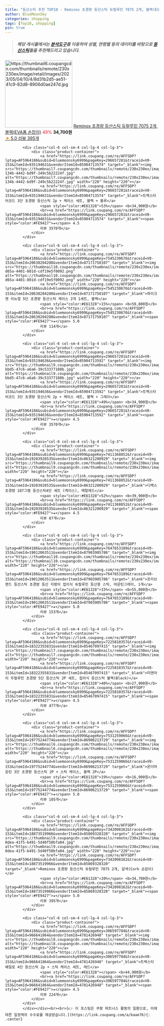 ```yaml
---
title: "등산스틱 추천 TOP10 - Reminox 초경량 등산스틱 듀랄루민 7075 2개, 블랙(EVA폼 손잡이)"
author: BlueMoonSky
categories: shopping
tags: [Top10, shopping]
pin: true
---
```


> ##### 해당 게시물에서는 [**분석도구**](https://itemscout.io/)를 이용하여 **성별**, **연령별** 등의 데이터를 바탕으로 [**등산스틱**](https://link.coupang.com/a/baae76)들을 추천해드리고 있습니다.
<div class="container"><div class="row">
            <div class="col-6 col-sm-4 col-lg-4 col-lg-3">
                <div class="product-container">
                    <a href="https://link.coupang.com/re/AFFSDP?lptag=AF5964186&subid=bluemoonsky6999&pageKey=7342098162&traceid=V0-153&itemId=18750657515&vendorItemId=85869328330" target="_blank"><img src="https://thumbnail6.coupangcdn.com/thumbnails/remote/230x230ex/image/retail/images/2023/05/04/10/4/8d31b2d5-ae51-41c9-82d8-8906d0ae247d.jpg" alt="https://thumbnail6.coupangcdn.com/thumbnails/remote/230x230ex/image/retail/images/2023/05/04/10/4/8d31b2d5-ae51-41c9-82d8-8906d0ae247d.jpg" width="220" height="220"></a>
                    <a href="https://link.coupang.com/re/AFFSDP?lptag=AF5964186&subid=bluemoonsky6999&pageKey=7342098162&traceid=V0-153&itemId=18750657515&vendorItemId=85869328330" target="_blank">Reminox 초경량 등산스틱 듀랄루민 7075 2개, 블랙(EVA폼 손잡이)</a>
                    <span style="color:#E61328">49%</span> <b>34,700원</b>
                    <br><a href="https://link.coupang.com/re/AFFSDP?lptag=AF5964186&subid=bluemoonsky6999&pageKey=7342098162&traceid=V0-153&itemId=18750657515&vendorItemId=85869328330" target="_blank"><span style="color:#FE9427">★</span> 5.0
                    리뷰 395개</a>
                </div>
            </div>
            
            <div class="col-6 col-sm-4 col-lg-4 col-lg-3">
                <div class="product-container">
                    <a href="https://link.coupang.com/re/AFFSDP?lptag=AF5964186&subid=bluemoonsky6999&pageKey=296657281&traceid=V0-153&itemId=935194631&vendorItemId=85904713574" target="_blank"><img src="https://thumbnail7.coupangcdn.com/thumbnails/remote/230x230ex/image/retail/images/2023/05/08/13/4/5b9ddcec-134b-4442-bd9f-249c5b22224f.jpg" alt="https://thumbnail7.coupangcdn.com/thumbnails/remote/230x230ex/image/retail/images/2023/05/08/13/4/5b9ddcec-134b-4442-bd9f-249c5b22224f.jpg" width="220" height="220"></a>
                    <a href="https://link.coupang.com/re/AFFSDP?lptag=AF5964186&subid=bluemoonsky6999&pageKey=296657281&traceid=V0-153&itemId=935194631&vendorItemId=85904713574" target="_blank">트렉스타 어코드 3단 초경량 등산스틱 2p + 케이스 세트, 블랙 + 블루</a>
                    <span style="color:#E61328">53%</span> <b>34,900원</b>
                    <br><a href="https://link.coupang.com/re/AFFSDP?lptag=AF5964186&subid=bluemoonsky6999&pageKey=296657281&traceid=V0-153&itemId=935194631&vendorItemId=85904713574" target="_blank"><span style="color:#FE9427">★</span> 4.5
                    리뷰 3570개</a>
                </div>
            </div>
            
            <div class="col-6 col-sm-4 col-lg-4 col-lg-3">
                <div class="product-container">
                    <a href="https://link.coupang.com/re/AFFSDP?lptag=AF5964186&subid=bluemoonsky6999&pageKey=7545230676&traceid=V0-153&itemId=20638204280&vendorItemId=87171758107" target="_blank"><img src="https://thumbnail10.coupangcdn.com/thumbnails/remote/230x230ex/image/retail/images/2023/09/13/9/9/42964ce3-d65a-4401-801d-cdf19e5f0092.png" alt="https://thumbnail10.coupangcdn.com/thumbnails/remote/230x230ex/image/retail/images/2023/09/13/9/9/42964ce3-d65a-4401-801d-cdf19e5f0092.png" width="220" height="220"></a>
                    <a href="https://link.coupang.com/re/AFFSDP?lptag=AF5964186&subid=bluemoonsky6999&pageKey=7545230676&traceid=V0-153&itemId=20638204280&vendorItemId=87171758107" target="_blank">하이크젠 리뉴얼 5단 초경량 등산스틱 케이스 2개 1세트, 블랙</a>
                    <span style="color:#E61328">15%</span> <b>59,800원</b>
                    <br><a href="https://link.coupang.com/re/AFFSDP?lptag=AF5964186&subid=bluemoonsky6999&pageKey=7545230676&traceid=V0-153&itemId=20638204280&vendorItemId=87171758107" target="_blank"><span style="color:#FE9427">★</span> 5.0
                    리뷰 114개</a>
                </div>
            </div>
            
            <div class="col-6 col-sm-4 col-lg-4 col-lg-3">
                <div class="product-container">
                    <a href="https://link.coupang.com/re/AFFSDP?lptag=AF5964186&subid=bluemoonsky6999&pageKey=296657281&traceid=V0-153&itemId=935194636&vendorItemId=85904713592" target="_blank"><img src="https://thumbnail9.coupangcdn.com/thumbnails/remote/230x230ex/image/retail/images/2023/05/08/13/0/4b9b3dbc-bbd5-47c6-a6a6-39c53377180b.jpg" alt="https://thumbnail9.coupangcdn.com/thumbnails/remote/230x230ex/image/retail/images/2023/05/08/13/0/4b9b3dbc-bbd5-47c6-a6a6-39c53377180b.jpg" width="220" height="220"></a>
                    <a href="https://link.coupang.com/re/AFFSDP?lptag=AF5964186&subid=bluemoonsky6999&pageKey=296657281&traceid=V0-153&itemId=935194636&vendorItemId=85904713592" target="_blank">트렉스타 어코드 3단 초경량 등산스틱 2p + 케이스 세트, 블랙 + 그레이</a>
                    <span style="color:#E61328">49%</span> <b>34,900원</b>
                    <br><a href="https://link.coupang.com/re/AFFSDP?lptag=AF5964186&subid=bluemoonsky6999&pageKey=296657281&traceid=V0-153&itemId=935194636&vendorItemId=85904713592" target="_blank"><span style="color:#FE9427">★</span> 4.5
                    리뷰 3570개</a>
                </div>
            </div>
            
            <div class="col-6 col-sm-4 col-lg-4 col-lg-3">
                <div class="product-container">
                    <a href="https://link.coupang.com/re/AFFSDP?lptag=AF5964186&subid=bluemoonsky6999&pageKey=7411368852&traceid=V0-153&itemId=19203928535&vendorItemId=86321200929" target="_blank"><img src="https://thumbnail9.coupangcdn.com/thumbnails/remote/230x230ex/image/vendor_inventory/0849/1589b3d4d5b8eace95bcaea5ff7e980027a6160d1677b57453ac9b4928a4.png" alt="https://thumbnail9.coupangcdn.com/thumbnails/remote/230x230ex/image/vendor_inventory/0849/1589b3d4d5b8eace95bcaea5ff7e980027a6160d1677b57453ac9b4928a4.png" width="220" height="220"></a>
                    <a href="https://link.coupang.com/re/AFFSDP?lptag=AF5964186&subid=bluemoonsky6999&pageKey=7411368852&traceid=V0-153&itemId=19203928535&vendorItemId=86321200929" target="_blank">디벡스 초경량 187그램 등산스틱4단 세트 (케이스), 메탈레드</a>
                    <span style="color:#E61328">52%</span> <b>39,900원</b>
                    <br><a href="https://link.coupang.com/re/AFFSDP?lptag=AF5964186&subid=bluemoonsky6999&pageKey=7411368852&traceid=V0-153&itemId=19203928535&vendorItemId=86321200929" target="_blank"><span style="color:#FE9427">★</span> 4.5
                    리뷰 87개</a>
                </div>
            </div>
            
            <div class="col-6 col-sm-4 col-lg-4 col-lg-3">
                <div class="product-container">
                    <a href="https://link.coupang.com/re/AFFSDP?lptag=AF5964186&subid=bluemoonsky6999&pageKey=7647653189&traceid=V0-153&itemId=19012063511&vendorItemId=87903905786" target="_blank"><img src="https://thumbnail10.coupangcdn.com/thumbnails/remote/230x230ex/image/vendor_inventory/82ac/97f1b2adb1f616bca2f48b7175468408682de7c427c76f987a97937d9db9.jpg" alt="https://thumbnail10.coupangcdn.com/thumbnails/remote/230x230ex/image/vendor_inventory/82ac/97f1b2adb1f616bca2f48b7175468408682de7c427c76f987a97937d9db9.jpg" width="220" height="220"></a>
                    <a href="https://link.coupang.com/re/AFFSDP?lptag=AF5964186&subid=bluemoonsky6999&pageKey=7647653189&traceid=V0-153&itemId=19012063511&vendorItemId=87903905786" target="_blank">프리브랜드 등산스틱 초경량 등산 지팡이 접이식 듀랄루민 등산용 스틱, 마운틴그레이, 1개</a>
                    <span style="color:#E61328">15%</span> <b>55,800원</b>
                    <br><a href="https://link.coupang.com/re/AFFSDP?lptag=AF5964186&subid=bluemoonsky6999&pageKey=7647653189&traceid=V0-153&itemId=19012063511&vendorItemId=87903905786" target="_blank"><span style="color:#FE9427">★</span> 5.0
                    리뷰 153개</a>
                </div>
            </div>
            
            <div class="col-6 col-sm-4 col-lg-4 col-lg-3">
                <div class="product-container">
                    <a href="https://link.coupang.com/re/AFFSDP?lptag=AF5964186&subid=bluemoonsky6999&pageKey=7225810357&traceid=V0-153&itemId=18322355831&vendorItemId=85467097415" target="_blank"><img src="https://thumbnail7.coupangcdn.com/thumbnails/remote/230x230ex/image/vendor_inventory/f34a/ab03c8b6306919c4ae4421b8a9d273471503c110df26492f32fe3bce86ad.jpg" alt="https://thumbnail7.coupangcdn.com/thumbnails/remote/230x230ex/image/vendor_inventory/f34a/ab03c8b6306919c4ae4421b8a9d273471503c110df26492f32fe3bce86ad.jpg" width="220" height="220"></a>
                    <a href="https://link.coupang.com/re/AFFSDP?lptag=AF5964186&subid=bluemoonsky6999&pageKey=7225810357&traceid=V0-153&itemId=18322355831&vendorItemId=85467097415" target="_blank">미앤아이 두랄루민 초경량 5단 등산스틱 2P 세트, 접이식 등산스틱 블랙(Black)</a>
                    <span style="color:#E61328">40%</span> <b>27,900원</b>
                    <br><a href="https://link.coupang.com/re/AFFSDP?lptag=AF5964186&subid=bluemoonsky6999&pageKey=7225810357&traceid=V0-153&itemId=18322355831&vendorItemId=85467097415" target="_blank"><span style="color:#FE9427">★</span> 4.5
                    리뷰 477개</a>
                </div>
            </div>
            
            <div class="col-6 col-sm-4 col-lg-4 col-lg-3">
                <div class="product-container">
                    <a href="https://link.coupang.com/re/AFFSDP?lptag=AF5964186&subid=bluemoonsky6999&pageKey=7531259066&traceid=V0-153&itemId=19775244774&vendorItemId=86906213729" target="_blank"><img src="https://thumbnail6.coupangcdn.com/thumbnails/remote/230x230ex/image/vendor_inventory/80cd/34e99af8356cfbcf05795fe3b021e903965cc8ea083d0bc13146485de14c.jpg" alt="https://thumbnail6.coupangcdn.com/thumbnails/remote/230x230ex/image/vendor_inventory/80cd/34e99af8356cfbcf05795fe3b021e903965cc8ea083d0bc13146485de14c.jpg" width="220" height="220"></a>
                    <a href="https://link.coupang.com/re/AFFSDP?lptag=AF5964186&subid=bluemoonsky6999&pageKey=7531259066&traceid=V0-153&itemId=19775244774&vendorItemId=86906213729" target="_blank">온더마운틴 3단 초경량 등산스틱 2P + 스틱 케이스, 블랙 2P</a>
                    <span style="color:#E61328">19%</span> <b>16,900원</b>
                    <br><a href="https://link.coupang.com/re/AFFSDP?lptag=AF5964186&subid=bluemoonsky6999&pageKey=7531259066&traceid=V0-153&itemId=19775244774&vendorItemId=86906213729" target="_blank"><span style="color:#FE9427">★</span> 5.0
                    리뷰 105개</a>
                </div>
            </div>
            
            <div class="col-6 col-sm-4 col-lg-4 col-lg-3">
                <div class="product-container">
                    <a href="https://link.coupang.com/re/AFFSDP?lptag=AF5964186&subid=bluemoonsky6999&pageKey=7342098162&traceid=V0-153&itemId=18873519966&vendorItemId=85869328320" target="_blank"><img src="https://thumbnail9.coupangcdn.com/thumbnails/remote/230x230ex/image/retail/images/2023/05/04/10/1/caf1106c-0dea-41f5-b491-5d40f50bfa04.jpg" alt="https://thumbnail9.coupangcdn.com/thumbnails/remote/230x230ex/image/retail/images/2023/05/04/10/1/caf1106c-0dea-41f5-b491-5d40f50bfa04.jpg" width="220" height="220"></a>
                    <a href="https://link.coupang.com/re/AFFSDP?lptag=AF5964186&subid=bluemoonsky6999&pageKey=7342098162&traceid=V0-153&itemId=18873519966&vendorItemId=85869328320" target="_blank">Reminox 초경량 등산스틱 듀랄루민 7075 2개, 갈색(Cork 손잡이)</a>
                    <span style="color:#E61328">20%</span> <b>34,700원</b>
                    <br><a href="https://link.coupang.com/re/AFFSDP?lptag=AF5964186&subid=bluemoonsky6999&pageKey=7342098162&traceid=V0-153&itemId=18873519966&vendorItemId=85869328320" target="_blank"><span style="color:#FE9427">★</span> 5.0
                    리뷰 395개</a>
                </div>
            </div>
            
            <div class="col-6 col-sm-4 col-lg-4 col-lg-3">
                <div class="product-container">
                    <a href="https://link.coupang.com/re/AFFSDP?lptag=AF5964186&subid=bluemoonsky6999&pageKey=306597784&traceid=V0-153&itemId=966641864&vendorItemId=4781426948" target="_blank"><img src="https://thumbnail8.coupangcdn.com/thumbnails/remote/230x230ex/image/vendor_inventory/fce4/208246754a545129edff4d20fddcaacfbc0c6e8f0fc2b751e9968b773b48.jpg" alt="https://thumbnail8.coupangcdn.com/thumbnails/remote/230x230ex/image/vendor_inventory/fce4/208246754a545129edff4d20fddcaacfbc0c6e8f0fc2b751e9968b773b48.jpg" width="220" height="220"></a>
                    <a href="https://link.coupang.com/re/AFFSDP?lptag=AF5964186&subid=bluemoonsky6999&pageKey=306597784&traceid=V0-153&itemId=966641864&vendorItemId=4781426948" target="_blank">트렉스타 예일로 4단 등산스틱 2p + 스틱 케이스 세트, 레드</a>
                    <span style="color:#E61328"></span> <b>44,900원</b>
                    <br><a href="https://link.coupang.com/re/AFFSDP?lptag=AF5964186&subid=bluemoonsky6999&pageKey=306597784&traceid=V0-153&itemId=966641864&vendorItemId=4781426948" target="_blank"><span style="color:#FE9427">★</span> 4.5
                    리뷰 224개</a>
                </div>
            </div>
            </div></div><br><br>[👉 이 포스팅은 쿠팡 파트너스 활동의 일환으로, 이에 따른 일정액의 수수료를 제공받습니다.](https://link.coupang.com/a/baae76){: .center}